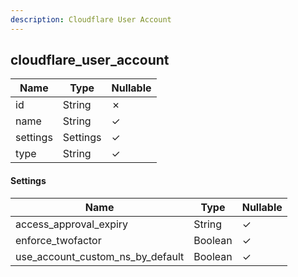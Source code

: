 ```yaml
---
description: Cloudflare User Account
---
```

cloudflare_user_account
-----------------------

| **Name** | **Type** | **Nullable** |
| -------- | -------- | ------------ |
| id       | String   | &cross;      |
| name     | String   | &check;      |
| settings | Settings | &check;      |
| type     | String   | &check;      |

#### Settings
| **Name**                         | **Type** | **Nullable** |
| -------------------------------- | -------- | ------------ |
| access_approval_expiry           | String   | &check;      |
| enforce_twofactor                | Boolean  | &check;      |
| use_account_custom_ns_by_default | Boolean  | &check;      |
